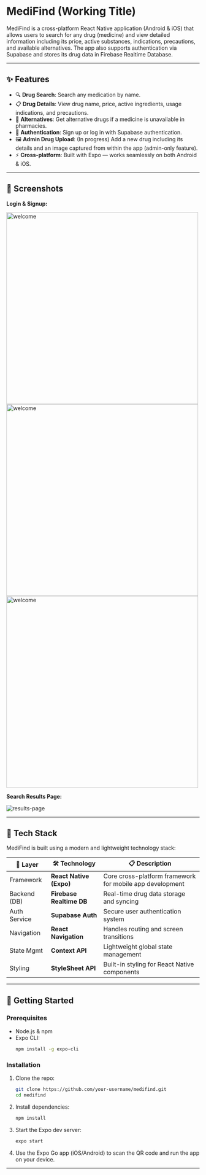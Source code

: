 
# MediFind (Working Title)

MediFind is a cross-platform React Native application (Android & iOS) that allows users to search for any drug (medicine) and view detailed information including its price, active substances, indications, precautions, and available alternatives. The app also supports authentication via Supabase and stores its drug data in Firebase Realtime Database.

---

## ✨ Features

- 🔍 **Drug Search**: Search any medication by name.
- 📋 **Drug Details**: View drug name, price, active ingredients, usage indications, and precautions.
- 🔁 **Alternatives**: Get alternative drugs if a medicine is unavailable in pharmacies.
- 🔐 **Authentication**: Sign up or log in with Supabase authentication.
- 🖼️ **Admin Drug Upload**: (In progress) Add a new drug including its details and an image captured from within the app (admin-only feature).
- ⚡ **Cross-platform**: Built with Expo — works seamlessly on both Android & iOS.

---

## 📸 Screenshots
**Login & Signup:**

<img src="https://github.com/salehahmed99/pharma-search/blob/main/readme-assets/welcomee.jpg"  alt="welcome"  height = "500" />
<img src="https://github.com/salehahmed99/pharma-search/blob/main/readme-assets/login.jpg"  alt="welcome"  height = "500" />
<img src="https://github.com/salehahmed99/pharma-search/blob/main/readme-assets/signup.jpg"  alt="welcome"  height = "500" />

**Search Results Page:**

<img src="https://github.com/shady-2004/Seekr/blob/main/readme-assets/results.png" alt="results-page" />

---

## 🔧 Tech Stack

MediFind is built using a modern and lightweight technology stack:

| 🔧 Layer       | 🛠️ Technology        | 📋 Description                                                  |
|----------------|----------------------|------------------------------------------------------------------|
| Framework      | **React Native (Expo)** | Core cross-platform framework for mobile app development        |
| Backend (DB)   | **Firebase Realtime DB** | Real-time drug data storage and syncing                        |
| Auth Service   | **Supabase Auth**     | Secure user authentication system                               |
| Navigation     | **React Navigation**  | Handles routing and screen transitions                          |
| State Mgmt     | **Context API**       | Lightweight global state management                             |
| Styling        | **StyleSheet API**    | Built-in styling for React Native components                    |


---

## 🚀 Getting Started

### Prerequisites

- Node.js & npm
- Expo CLI:  
  ```bash
  npm install -g expo-cli
  ```

### Installation

1. Clone the repo:
   ```bash
   git clone https://github.com/your-username/medifind.git
   cd medifind
   ```

2. Install dependencies:
   ```bash
   npm install
   ```

3. Start the Expo dev server:
   ```bash
   expo start
   ```

4. Use the Expo Go app (iOS/Android) to scan the QR code and run the app on your device.

---